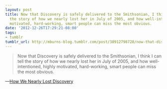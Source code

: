 ```yaml
---
layout: post
title: Now that Discovery is safely delivered to the Smithsonian, I think I can tell
  the story of how we nearly lost her in July of 2005, and how well-intentioned, highly
  motivated, hard-working, smart people can miss the most obvious.
date: '2012-12-26T17:29:21-08:00'
tags:
- tumblr
tumblr_url: http://mburns-blog.tumblr.com/post/38912798728/now-that-discovery-is-safely-delivered-to-the
---
```

<blockquote>Now that Discovery is safely delivered to the Smithsonian, I think I can tell the story of how we nearly lost her in July of 2005, and how well-intentioned, highly motivated, hard-working, smart people can miss the most obvious.</blockquote>&#8212;<a href="https://waynehale.wordpress.com/2012/04/18/how-we-nearly-lost-discovery/">How We Nearly Lost Discovery</a>
